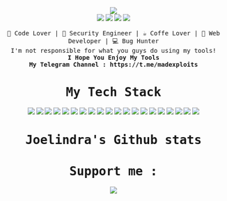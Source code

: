 <div align="center">
</pre>
</div>
<div align="center">
 <img src="https://readme-typing-svg.herokuapp.com/?font=monospace&duration=1240&pause=2800&color=ffff&center=true&width=600&lines=Software%20Enginering%20And%20security%20engineer;I+Love+Security+:%3E">
</div>

<div align="center">
 <img src="https://img.shields.io/badge/-Hackerrank-2EC866?style=for-the-badge&logo=HackerRank&logoColor=white">
 <img src="https://img.shields.io/badge/Medium-12100E?style=for-the-badge&logo=medium&logoColor=white">
 <img src="https://img.shields.io/badge/github-%23121011.svg?style=for-the-badge&logo=github&logoColor=white">
 <img src="https://img.shields.io/badge/Telegram-2CA5E0?style=for-the-badge&logo=telegram&logoColor=white">
</div>

<br>

<div align="center">
<samp>
 🖖 Code Lover | 🔐 Security Engineer | ☕️ Coffe Lover | 🌵 Web Developer | 💻 Bug Hunter
 </samp>
 <br>
 <samp>
   <div>I'm not responsible for what you guys do using my tools!</div>
 <b>I Hope You Enjoy My Tools</b>
 <br>
 <b>My Telegram Channel : https://t.me/madexploits</b>
 </samp>
</div>

<div align="center">
 <samp><h1> My Tech Stack </h1></samp>
</div>

<div align="center">
<img src="https://img.shields.io/badge/-HTML5-%23E44D27?style=flat-square&logo=html5&logoColor=ffffff">
 <img src="https://img.shields.io/badge/-CSS3-%231572B6?style=flat-square&logo=css3">
 <img src="https://img.shields.io/badge/jQuery-0769AD?style=flat-square&logo=jquery&logoColor=white">
 <img src="https://img.shields.io/badge/Laravel-FF2D20?style=flat-square&logo=laravel&logoColor=white">
 <img src="https://img.shields.io/badge/Bootstrap-563D7C?style=flat-square&logo=bootstrap&logoColor=white">
 <img src="https://img.shields.io/badge/Python-3776AB?style=flat-square&logo=python&logoColor=white">
 <img src="https://img.shields.io/badge/PHP-777BB4?style=flat-square&logo=php&logoColor=white">
 <img src="https://img.shields.io/badge/C%2B%2B-00599C?style=flat-square&logo=c%2B%2B&logoColor=white">
 <img src="https://img.shields.io/badge/Java-ED8B00?style=flat-square&logo=java&logoColor=white">
 <img src="https://img.shields.io/badge/Sass-CC6699?style=flat-square&logo=sass&logoColor=white">
 <img src="https://img.shields.io/badge/JavaScript-F7DF1E?style=flat-square&logo=javascript&logoColor=black">
 <img src="https://img.shields.io/badge/Lua-2C2D72?style=flat-square&logo=lua&logoColor=white">
 <img src="https://img.shields.io/badge/CodeIgniter-%23EF4223.svg?style=flat-square&logo=codeIgniter&logoColor=white">
 <img src="https://img.shields.io/badge/tailwindcss-%2338B2AC.svg?style=flat-square&logo=tailwind-css&logoColor=white">
 <img src="https://img.shields.io/badge/Socket.io-black?style=flat-square&logo=socket.io&badgeColor=121111">
 <img src="https://img.shields.io/badge/perl-%2339457E.svg?style=flat-square&logo=perl&logoColor=white">
 <img src="https://img.shields.io/badge/go-%2300ADD8.svg?style=flat-square&logo=go&logoColor=white">
 <img src="https://img.shields.io/badge/Ruby-CC342D?style=flat-square&logo=ruby&logoColor=white">
 <img src="https://img.shields.io/badge/Node.js-43853D?style=flat-square&logo=node.js&logoColor=white">
 <img src="https://img.shields.io/badge/Flask-000000?style=flat-square&logo=flask&logoColor=white">
 
</div>


<div align="center">
 <samp><h1>Joelindra's Github stats</h1></samp> 
</div>


<div align="center">
 <samp>
  <h1> Support me : </h1>
<a href="https://www.buymeacoffee.com/muhsatria"><img src="https://img.buymeacoffee.com/button-api/?text=Buy me a coffee&emoji=☕&slug=muhsatria&button_colour=FFDD00&font_colour=000000&font_family=Comic&outline_colour=000000&coffee_colour=ffffff" /></a>
 </samp>
</div>
